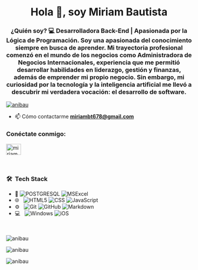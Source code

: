 <h1 align="center">Hola 👋, soy Miriam Bautista</h1>
<h3 align="center">¿Quién soy? 💻 Desarrolladora Back-End | Apasionada por la Lógica de Programación. Soy una apasionada del conocimiento siempre en busca de aprender. Mi trayectoria profesional comenzó en el mundo de los negocios como Administradora de Negocios Internacionales, experiencia que me permitió desarrollar habilidades en liderazgo, gestión y finanzas, además de emprender mi propio negocio. Sin embargo, mi curiosidad por la tecnología y la inteligencia artificial me llevó a descubrir mi verdadera vocación: el desarrollo de software.</h3>

<p align="left"> <a href="https://github.com/ ryo-ma/github-profile-tropic"><img src="https://github-profile-tropico.vercel.app/?username=anibau" alt="anibau" /></a> </p>

- 📫 Cómo contactarme **miriambt678@gmail.com**

<h3 align="left">Conéctate conmigo:</h3>
<p align="left">
<a href="https://linkedin.com/es/miriam bautista torres" target="en blanco"><img align="centro" src="https://raw.githubusercontent.com/rahuldkjain/github-profile-readme-generator/master/src/images/icons/Social/linked-in-alt.svg" alt="miriam bautista torres" height= "30" width="40" /></a>
</p>

<br/>

<h3> 🛠 &nbsp;Tech Stack</h3>

- :space_invader:
  ![POSTGRESQL](https://img.shields.io/badge/PostgreSQL-316192?style=for-the-badge&logo=postgresql&logoColor=white) 
  ![MSExcel](https://img.shields.io/badge/Microsoft_Excel-217346?style=for-the-badge&logo=microsoft-excel&logoColor=white) 
- 🌐 &nbsp;
  ![HTML5](https://img.shields.io/badge/HTML5-E34F26?style=for-the-badge&logo=html5&logoColor=white)
  ![CSS](https://img.shields.io/badge/CSS-239120?&style=for-the-badge&logo=css3&logoColor=white)
  ![JavaScript](https://img.shields.io/badge/JavaScript-323330?style=for-the-badge&logo=javascript&logoColor=F7DF1E)
- ⚙️ &nbsp;
  ![Git](https://img.shields.io/badge/Git-F05032?style=for-the-badge&logo=git&logoColor=white)
  ![GitHub](https://img.shields.io/badge/GitHub-100000?style=for-the-badge&logo=github&logoColor=white)
  ![Markdown](https://img.shields.io/badge/Markdown-000000?style=for-the-badge&logo=markdown&logoColor=white)
- 💻 &nbsp;
  ![Windows](https://img.shields.io/badge/Windows-0078D6?style=for-the-badge&logo=windows&logoColor=white)
  ![iOS](https://img.shields.io/badge/iOS-000000?style=for-the-badge&logo=ios&logoColor=white)


<br/>

<p><img align="izquierda" src="https://github-readme-stats.vercel.app/api/top-langs?username=anibau&show_icons=true&locale=es&layout=compact" alt="anibau" /></p>

<p> <img align="centro" src="https://github-readme-stats.vercel.app/api?username=anibau&show_icons=true&locale=es" alt="anibau" /></p>

<p><img align="centro" src="https://github-readme-streak-stats.herokuapp.com/?user=anibau&" alt="anibau" /></p>
